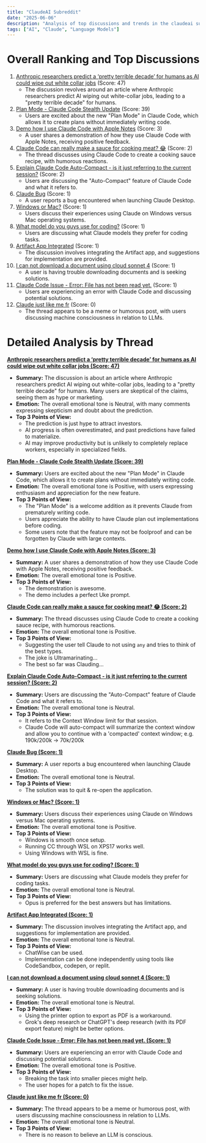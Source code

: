 ```yaml
---
title: "ClaudeAI Subreddit"
date: "2025-06-06"
description: "Analysis of top discussions and trends in the claudeai subreddit"
tags: ["AI", "Claude", "Language Models"]
---
```


# Overall Ranking and Top Discussions
1.  [Anthropic researchers predict a ‘pretty terrible decade’ for humans as AI could wipe out white collar jobs](https://fortune.com/2025/06/05/anthropic-ai-automate-jobs-pretty-terrible-decade/) (Score: 47)
    * The discussion revolves around an article where Anthropic researchers predict AI wiping out white-collar jobs, leading to a "pretty terrible decade" for humans.
2.  [Plan Mode - Claude Code Stealth Update](https://i.redd.it/ma04kgrsjc5f1.png) (Score: 39)
    *  Users are excited about the new "Plan Mode" in Claude Code, which allows it to create plans without immediately writing code.
3.  [Demo how I use Claude Code with Apple Notes](https://www.youtube.com/watch?v=_rnBLnd0Mi4) (Score: 3)
    *  A user shares a demonstration of how they use Claude Code with Apple Notes, receiving positive feedback.
4.  [Claude Code can really make a sauce for cooking meat? 😂](https://www.reddit.com/r/ClaudeAI/comments/1l4xgi5/claude_code_can_really_make_a_sauce_for_cooking/) (Score: 2)
    *  The thread discusses using Claude Code to create a cooking sauce recipe, with humorous reactions.
5.  [Explain Claude Code Auto-Compact - is it just referring to the current session?](https://www.reddit.com/r/ClaudeAI/comments/1l4xp6v/explain_claude_code_autocompact_is_it_just/) (Score: 2)
    *  Users are discussing the "Auto-Compact" feature of Claude Code and what it refers to.
6.  [Claude Bug](https://i.redd.it/dxu8otoozb5f1.png) (Score: 1)
    * A user reports a bug encountered when launching Claude Desktop.
7.  [Windows or Mac?](https://www.reddit.com/r/ClaudeAI/comments/1l4wp5s/windows_or_mac/) (Score: 1)
    *  Users discuss their experiences using Claude on Windows versus Mac operating systems.
8.  [What model do you guys use for coding?](https://www.reddit.com/r/ClaudeAI/comments/1l4x445/what_model_do_you_guys_use_for_coding/) (Score: 1)
    *  Users are discussing what Claude models they prefer for coding tasks.
9.  [Artifact App Integrated](https://www.reddit.com/r/ClaudeAI/comments/1l4z2dv/artifact_app_integrated/) (Score: 1)
    *  The discussion involves integrating the Artifact app, and suggestions for implementation are provided.
10. [I can not download a document using cloud sonnet 4](https://www.reddit.com/r/ClaudeAI/comments/1l50kti/i_can_not_download_a_document_using_cloud_sonnet_4/) (Score: 1)
    *  A user is having trouble downloading documents and is seeking solutions.
11. [Claude Code Issue - Error: File has not been read yet.](https://www.reddit.com/r/ClaudeAI/comments/1l50n19/claude_code_issue_error_file_has_not_been_read_yet/) (Score: 1)
    *  Users are experiencing an error with Claude Code and discussing potential solutions.
12. [Claude just like me fr](https://i.redd.it/51s46njdwc5f1.png) (Score: 0)
    * The thread appears to be a meme or humorous post, with users discussing machine consciousness in relation to LLMs.

# Detailed Analysis by Thread
**[Anthropic researchers predict a ‘pretty terrible decade’ for humans as AI could wipe out white collar jobs (Score: 47)](https://fortune.com/2025/06/05/anthropic-ai-automate-jobs-pretty-terrible-decade/)**
*  **Summary:** The discussion is about an article where Anthropic researchers predict AI wiping out white-collar jobs, leading to a "pretty terrible decade" for humans. Many users are skeptical of the claims, seeing them as hype or marketing.
*  **Emotion:** The overall emotional tone is Neutral, with many comments expressing skepticism and doubt about the prediction.
*  **Top 3 Points of View:**
    *   The prediction is just hype to attract investors.
    *   AI progress is often overestimated, and past predictions have failed to materialize.
    *   AI may improve productivity but is unlikely to completely replace workers, especially in specialized fields.

**[Plan Mode - Claude Code Stealth Update (Score: 39)](https://i.redd.it/ma04kgrsjc5f1.png)**
*  **Summary:** Users are excited about the new "Plan Mode" in Claude Code, which allows it to create plans without immediately writing code.
*  **Emotion:** The overall emotional tone is Positive, with users expressing enthusiasm and appreciation for the new feature.
*  **Top 3 Points of View:**
    *   The "Plan Mode" is a welcome addition as it prevents Claude from prematurely writing code.
    *   Users appreciate the ability to have Claude plan out implementations before coding.
    *   Some users note that the feature may not be foolproof and can be forgotten by Claude with large contexts.

**[Demo how I use Claude Code with Apple Notes (Score: 3)](https://www.youtube.com/watch?v=_rnBLnd0Mi4)**
*  **Summary:** A user shares a demonstration of how they use Claude Code with Apple Notes, receiving positive feedback.
*  **Emotion:** The overall emotional tone is Positive.
*  **Top 3 Points of View:**
    *   The demonstration is awesome.
    *   The demo includes a perfect Uke prompt.

**[Claude Code can really make a sauce for cooking meat? 😂 (Score: 2)](https://www.reddit.com/r/ClaudeAI/comments/1l4xgi5/claude_code_can_really_make_a_sauce_for_cooking/)**
*  **Summary:** The thread discusses using Claude Code to create a cooking sauce recipe, with humorous reactions.
*  **Emotion:** The overall emotional tone is Positive.
*  **Top 3 Points of View:**
    *   Suggesting the user tell Claude to not using `any` and tries to think of the best types.
    *   The joke is Ultramarinating...
    *   The best so far was Clauding...

**[Explain Claude Code Auto-Compact - is it just referring to the current session? (Score: 2)](https://www.reddit.com/r/ClaudeAI/comments/1l4xp6v/explain_claude_code_autocompact_is_it_just/)**
*  **Summary:** Users are discussing the "Auto-Compact" feature of Claude Code and what it refers to.
*  **Emotion:** The overall emotional tone is Neutral.
*  **Top 3 Points of View:**
    *   It refers to the Context Window limit for that session.
    *   Claude Code will auto-compact will summarize the context window and allow you to continue with a 'compacted' context window; e.g. 190k/200k -> 70k/200k

**[Claude Bug (Score: 1)](https://i.redd.it/dxu8otoozb5f1.png)**
*  **Summary:** A user reports a bug encountered when launching Claude Desktop.
*  **Emotion:** The overall emotional tone is Neutral.
*  **Top 3 Points of View:**
    *   The solution was to quit & re-open the application.

**[Windows or Mac? (Score: 1)](https://www.reddit.com/r/ClaudeAI/comments/1l4wp5s/windows_or_mac/)**
*  **Summary:** Users discuss their experiences using Claude on Windows versus Mac operating systems.
*  **Emotion:** The overall emotional tone is Positive.
*  **Top 3 Points of View:**
    *   Windows is smooth once setup.
    *   Running CC through WSL on XPS17 works well.
    *   Using Windows with WSL is fine.

**[What model do you guys use for coding? (Score: 1)](https://www.reddit.com/r/ClaudeAI/comments/1l4x445/what_model_do_you_guys_use_for_coding/)**
*  **Summary:** Users are discussing what Claude models they prefer for coding tasks.
*  **Emotion:** The overall emotional tone is Neutral.
*  **Top 3 Points of View:**
    *   Opus is preferred for the best answers but has limitations.

**[Artifact App Integrated (Score: 1)](https://www.reddit.com/r/ClaudeAI/comments/1l4z2dv/artifact_app_integrated/)**
*  **Summary:** The discussion involves integrating the Artifact app, and suggestions for implementation are provided.
*  **Emotion:** The overall emotional tone is Neutral.
*  **Top 3 Points of View:**
    *   ChatWise can be used.
    *   Implementation can be done independently using tools like CodeSandbox, codepen, or replit.

**[I can not download a document using cloud sonnet 4 (Score: 1)](https://www.reddit.com/r/ClaudeAI/comments/1l50kti/i_can_not_download_a_document_using_cloud_sonnet_4/)**
*  **Summary:** A user is having trouble downloading documents and is seeking solutions.
*  **Emotion:** The overall emotional tone is Neutral.
*  **Top 3 Points of View:**
    *   Using the printer option to export as PDF is a workaround.
    *   Grok's deep research or ChatGPT's deep research (with its PDF export feature) might be better options.

**[Claude Code Issue - Error: File has not been read yet. (Score: 1)](https://www.reddit.com/r/ClaudeAI/comments/1l50n19/claude_code_issue_error_file_has_not_been_read_yet/)**
*  **Summary:** Users are experiencing an error with Claude Code and discussing potential solutions.
*  **Emotion:** The overall emotional tone is Positive.
*  **Top 3 Points of View:**
    *   Breaking the task into smaller pieces might help.
    *   The user hopes for a patch to fix the issue.

**[Claude just like me fr (Score: 0)](https://i.redd.it/51s46njdwc5f1.png)**
*  **Summary:** The thread appears to be a meme or humorous post, with users discussing machine consciousness in relation to LLMs.
*  **Emotion:** The overall emotional tone is Neutral.
*  **Top 3 Points of View:**
    *   There is no reason to believe an LLM is conscious.
